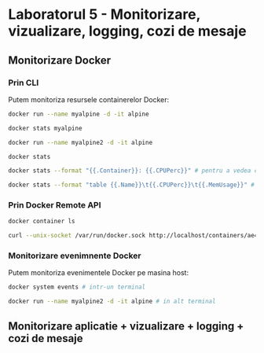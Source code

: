 # Laboratorul 5 - Monitorizare, vizualizare, logging, cozi de mesaje

## Monitorizare Docker

### Prin CLI
Putem monitoriza resursele containerelor Docker:
```bash
docker run --name myalpine -d -it alpine

docker stats myalpine

docker run --name myalpine2 -d -it alpine

docker stats

docker stats --format "{{.Container}}: {{.CPUPerc}}" # pentru a vedea cat CPU consuma fiecare container

docker stats --format "table {{.Name}}\t{{.CPUPerc}}\t{{.MemUsage}}" # pentru a vedea mai frumos statisticile
```

### Prin Docker Remote API
```bash
docker container ls

curl --unix-socket /var/run/docker.sock http://localhost/containers/ae486f668303/stats
```

### Monitorizare evenimnente Docker
Putem monitoriza evenimentele Docker pe masina host:
```bash
docker system events # intr-un terminal

docker run --name myalpine2 -d -it alpine # in alt terminal
```

## Monitorizare aplicatie + vizualizare + logging + cozi de mesaje

